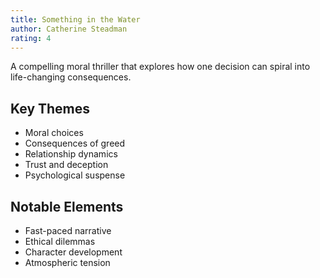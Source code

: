```yaml
---
title: Something in the Water
author: Catherine Steadman
rating: 4
---
```


A compelling moral thriller that explores how one decision can spiral into life-changing consequences.

## Key Themes

- Moral choices
- Consequences of greed
- Relationship dynamics
- Trust and deception
- Psychological suspense

## Notable Elements

- Fast-paced narrative
- Ethical dilemmas
- Character development
- Atmospheric tension
